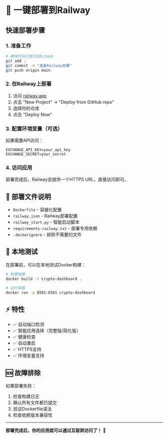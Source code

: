 # 🚀 一键部署到Railway

## 快速部署步骤

### 1. 准备工作
```bash
# 确保代码已提交到GitHub
git add .
git commit -m "准备Railway部署"
git push origin main
```

### 2. 在Railway上部署
1. 访问 [railway.app](https://railway.app)
2. 点击 "New Project" → "Deploy from GitHub repo"
3. 选择你的仓库
4. 点击 "Deploy Now"

### 3. 配置环境变量（可选）
如果需要API访问：
```
EXCHANGE_API_KEY=your_api_key
EXCHANGE_SECRET=your_secret
```

### 4. 访问应用
部署完成后，Railway会提供一个HTTPS URL，直接访问即可。

## 📁 部署文件说明

- `Dockerfile` - 容器化配置
- `railway.json` - Railway部署配置
- `railway_start.py` - 智能启动脚本
- `requirements-railway.txt` - 部署专用依赖
- `.dockerignore` - 排除不需要的文件

## 🔧 本地测试

在部署前，可以在本地测试Docker构建：

```bash
# 构建镜像
docker build -t crypto-dashboard .

# 运行容器
docker run -p 8501:8501 crypto-dashboard
```

## ⚡ 特性

- ✅ 自动端口检测
- ✅ 智能应用选择（完整版/简化版）
- ✅ 健康检查
- ✅ 自动重启
- ✅ HTTPS支持
- ✅ 环境变量支持

## 🆘 故障排除

如果部署失败：
1. 检查构建日志
2. 确认所有文件都已提交
3. 验证Dockerfile语法
4. 检查依赖版本兼容性

---

**部署完成后，你的应用就可以通过互联网访问了！** 🎉


